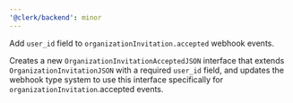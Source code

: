 ```yaml
---
'@clerk/backend': minor
---
```


Add `user_id` field to `organizationInvitation.accepted` webhook events.

Creates a new `OrganizationInvitationAcceptedJSON` interface that extends `OrganizationInvitationJSON` with a required `user_id` field, and updates the webhook type system to use this interface specifically for `organizationInvitation`.accepted events.
